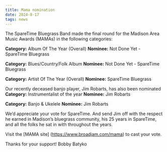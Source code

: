 ```yaml
---
title: Mama nomination
date: 2024-8-17
tags: news
---
```


The SpareTime Bluegrass Band made the final round for the Madison Area Music Awards (MAMAs) in the following categories:

**Category:** Album Of The Year (Overall)
**Nominee:** Not Done Yet - SpareTime Bluegrass

**Category:** Blues/Country/Folk Album
**Nominee:** Not Done Yet - SpareTime Bluegrass

**Category:** Artist Of The Year (Overall)
**Nominee:** SpareTime Bluegrass

Our recently deceased banjo player, Jim Robarts, has also been nominated
**Category:** Instrumentalist of the year
**Nominee:** Jim Robarts

**Category:** Banjo & Ukelele
**Nominee:** Jim Robarts

We’d appreciate your vote for SpareTime.  And send Jim off with the respect he earned in Madison’s bluegrass community, his 25 years in SpareTime, and all the folks he sat in with throughout the years.

Visit the [MAMA site] (https://www.broadjam.com/mama) to cast your vote.   

Thanks for your support!  Bobby Batyko
